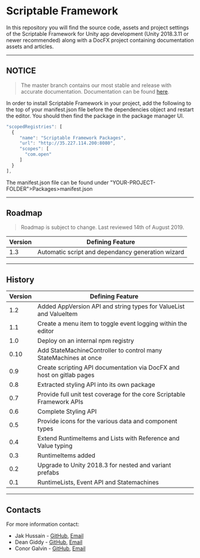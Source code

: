 # Scriptable Framework

In this repository you will find the source code, assets and project settings of the Scriptable Framework for Unity app development (Unity 2018.3.11 or newer recommended) along with a DocFX project containing documentation assets and articles.

---

## NOTICE

> The master branch contains our most stable and release with accurate documentation.
> Documentation can be found [here](https://pablothedolphin.github.io/Scriptable-Framework/).

In order to install Scriptable Framework in your project, add the following to the top of your manifest.json file before the dependencies object and restart the editor. You should then find the package in the package manager UI.

``` js
"scopedRegistries": [
  {
     "name": "Scriptable Framework Packages",
     "url": "http://35.227.114.200:8080",
     "scopes": [
       "com.open"
     ]
  }
],
```

The manifest.json file can be found under "YOUR-PROJECT-FOLDER">Packages>manifest.json

---

## Roadmap

> Roadmap is subject to change. Last reviewed 14th of August 2019.

| Version | Defining Feature                  						  				|
| ------- | ----------------------------------------------------------------------- |
| 1.3     | Automatic script and dependancy generation wizard                       |

---

## History

| Version | Defining Feature                  						  				|
| ------- | ----------------------------------------------------------------------- |
| 1.2     | Added AppVersion API and string types for ValueList and ValueItem  		|
| 1.1     | Create a menu item to toggle event logging within the editor		    |
| 1.0     | Deploy on an internal npm registry									    |
| 0.10    | Add StateMachineController to control many StateMachines at once        |
| 0.9     | Create scripting API documentation via DocFX and host on gitlab pages   |
| 0.8     | Extracted styling API into its own package							    |
| 0.7     | Provide full unit test coverage for the core Scriptable Framework APIs  |
| 0.6     | Complete Styling API                  	     			  		        |
| 0.5     | Provide icons for the various data and component types                  |
| 0.4     | Extend RuntimeItems and Lists with Reference and Value typing           |
| 0.3     | RuntimeItems added           	     			  				        |
| 0.2     | Upgrade to Unity 2018.3 for nested and variant prefabs         			|
| 0.1     | RuntimeLists, Event API and Statemachines					 			|

---

## Contacts

For more information contact:

* Jak Hussain - [GitHub](https://github.com/pablothedolphin), [Email](jak.hussain@arup.com)
* Dean Giddy - [GitHub](https://github.com/DeanGiddy), [Email](dean.giddy@arup.com)
* Conor Galvin - [GitHub](https://github.com/Cvnvr), [Email](conor.galvin@arup.com)